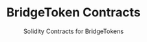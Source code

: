 <h1 align="center">
  BridgeToken Contracts
</h1>

<p align="center">
  Solidity Contracts for BridgeTokens
</p>
